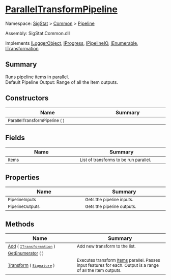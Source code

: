 # [ParallelTransformPipeline](./ParallelTransformPipeline.md)

Namespace: [SigStat]() > [Common](./../README.md) > [Pipeline](./README.md)

Assembly: SigStat.Common.dll

Implements [ILoggerObject](./../ILoggerObject.md), [IProgress](./../Helpers/IProgress.md), [IPipelineIO](./IPipelineIO.md), [IEnumerable](https://docs.microsoft.com/en-us/dotnet/api/System.Collections.IEnumerable), [ITransformation](./../ITransformation.md)

## Summary
Runs pipeline items in parallel.  <br>Default Pipeline Output: Range of all the Item outputs.

## Constructors

| Name<div><a href="#"><img width=400></a></div> | Summary<div><a href="#"><img width=475></a></div> | 
| --- | --- | 
| <sub>ParallelTransformPipeline (  )</sub> | <sub></sub> | 


## Fields

| Name<div><a href="#"><img width=400></a></div> | Summary<div><a href="#"><img width=475></a></div> | 
| --- | --- | 
| <sub>Items</sub> | <sub>List of transforms to be run parallel.</sub> | 


## Properties

| Name<div><a href="#"><img width=400></a></div> | Summary<div><a href="#"><img width=475></a></div> | 
| --- | --- | 
| <sub>PipelineInputs</sub> | <sub>Gets the pipeline inputs.</sub> | 
| <sub>PipelineOutputs</sub> | <sub>Gets the pipeline outputs.</sub> | 


## Methods

| Name<div><a href="#"><img width=400></a></div> | Summary<div><a href="#"><img width=475></a></div> | 
| --- | --- | 
| <sub>[Add](./Methods/ParallelTransformPipeline--Add.md) ( [`ITransformation`](./../ITransformation.md) )</sub> | <sub>Add new transform to the list.</sub> | 
| <sub>[GetEnumerator](./Methods/ParallelTransformPipeline--GetEnumerator.md) (  )</sub> | <sub></sub> | 
| <sub>[Transform](./Methods/ParallelTransformPipeline--Transform.md) ( [`Signature`](./../Signature.md) )</sub> | <sub>Executes transform [Items](../../docs/md/SigStat/Common/Pipeline/ParallelTransformPipeline.md) parallel.  Passes input features for each.  Output is a range of all the Item outputs.</sub> | 



